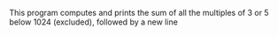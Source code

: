 This program computes and prints the sum of all the multiples of 3 or 5 below 1024 (excluded), followed by a new line
